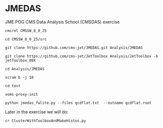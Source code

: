 JMEDAS
======

JME POG CMS Data Analysis School (CMSDAS) exercise



`cmsrel CMSSW_8_0_25`

`cd CMSSW_8_0_25/src`

`git clone https://github.com/cms-jet/JMEDAS.git Analysis/JMEDAS`

`git clone https://github.com/cms-jet/JetToolbox Analysis/JetToolbox -b jetToolbox_80X`

`cd Analysis/JMEDAS`

`scram b -j 10`

`cd test`

`voms-proxy-init`

`python jmedas_fwlite.py --files qcdflat.txt  --outname qcdflat.root`

Later in the exercise we will do:

`cr ClusterWithToolboxAndMakeHistos.py`
